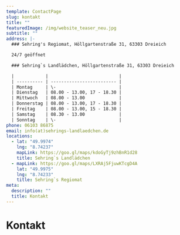 ```yaml
---
template: ContactPage
slug: kontakt
title: ""
featuredImage: /img/website_teaser_neu.jpg
subtitle: ""
address: |-
  ### Sehring's Regiomat, Höllgartenstraße 31, 63303 Dreieich

  24/7 geöffnet

  ### Sehring`s Landlädchen, Höllgartenstraße 31, 63303 Dreieich

  |            |                           |
  | ---------- | ------------------------- |
  | Montag     | \-                        |
  | Dienstag   | 08.00 - 13.00, 17 - 18.30 |
  | Mittwoch   | 08.00 - 13.00             |
  | Donnerstag | 08.00 - 13.00, 17 - 18.30 |
  | Freitag    | 08.00 - 13.00, 15 - 18.30 |
  | Samstag    | 08.30 - 13.00             |
  | Sonntag    | \-                        |
phone: 06103 86875
email: info(at)sehrings-landlaedchen.de
locations:
  - lat: "49.9974"
    lng: "8.74237"
    mapLink: https://goo.gl/maps/kdoGyTj9zhBnR1d28
    title: Sehring`s Landlädchen
  - mapLink: https://goo.gl/maps/LXRAj5FjuwKTcgD4A
    lat: "49.9975"
    lng: "8.74233"
    title: Sehring`s Regiomat
meta:
  description: ""
  title: Kontakt
---
```


# Kontakt
